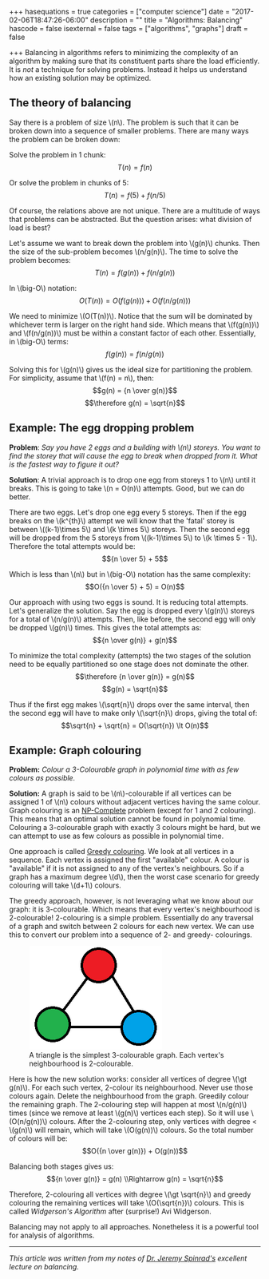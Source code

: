 +++
hasequations = true
categories = ["computer science"]
date = "2017-02-06T18:47:26-06:00"
description = ""
title = "Algorithms: Balancing"
hascode = false
isexternal = false
tags = ["algorithms", "graphs"]
draft = false

+++
Balancing in algorithms refers to minimizing the complexity of an algorithm by
making sure that its constituent parts share the load efficiently. It is _not_ a
technique for solving problems. Instead it helps us understand how an existing
solution may be optimized.

## The theory of balancing
Say there is a problem of size \\(n\\). The problem is such that it can be
broken down into a sequence of smaller problems. There are many ways the problem
can be broken down:

Solve the problem in 1 chunk:
$$T(n) = f(n)$$

Or solve the problem in chunks of 5:
$$T(n) = f(5) + f(n/5)$$

Of course, the relations above are not unique. There are a multitude
of ways that problems can be abstracted. But the question arises: what division
of load is best?

Let's assume we want to break down the problem into \\(g(n)\\) chunks. Then
the size of the sub-problem becomes \\(n/g(n)\\). The time to solve the problem
becomes:
$$T(n) = f(g(n)) + f(n/g(n))$$

In \\(big-O\\) notation:
$$O(T(n)) = O(f(g(n))) + O(f(n/g(n)))$$

We need to minimize \\(O(T(n))\\). Notice that the sum will be dominated by
whichever term is larger on the right hand side. Which means that \\(f(g(n))\\)
and \\(f(n/g(n))\\) must be within a constant factor of each other. Essentially,
in \\(big-O\\) terms:
$$f(g(n)) = f(n/g(n))$$

Solving this for \\(g(n)\\) gives us the ideal size for partitioning the problem.
For simplicity, assume that \\(f(n) = n\\), then:
$$g(n) = {n \over g(n)}$$
$$\therefore g(n) = \sqrt{n}$$

## Example: The egg dropping problem
**Problem**: _Say you have 2 eggs and a building with \\(n\\) storeys. You
want to find the storey that will cause the egg to break when dropped from it.
What is the fastest way to figure it out?_

**Solution**: A trivial approach is to drop one egg from storeys
1 to \\(n\\) until it breaks. This is going to take \\(n = O(n)\\) attempts.
Good, but we can do better.

There are two eggs. Let's drop one egg every 5 storeys. Then
if the egg breaks on the \\(k^{th}\\) attempt we will know that the 'fatal'
storey is between \\((k-1)\times 5\\) and \\(k \times 5\\) storeys. Then the
second egg will be dropped from the 5 storeys from \\((k-1)\times 5\\) to
\\(k \times 5 - 1\\). Therefore the total attempts would be:
$${n \over 5} + 5$$

Which is less than \\(n\\) but in \\(big-O\\) notation has the same complexity:
$$O({n \over 5} + 5) = O(n)$$

Our approach with using two eggs is sound. It is reducing total attempts.
Let's generalize the solution. Say the egg is dropped every \\(g(n)\\)
storeys for a total of \\(n/g(n)\\) attempts. Then, like before, the
second egg will only be dropped \\(g(n)\\) times. This gives the total
attempts as:
$${n \over g(n)} + g(n)$$

To minimize the total complexity (attempts) the two stages of the solution need
to be equally partitioned so one stage does not dominate the other.
$$\therefore {n \over g(n)} = g(n)$$
$$g(n) = \sqrt{n}$$

Thus if the first egg makes \\(\sqrt{n}\\) drops over the same interval, then
the second egg will have to make only \\(\sqrt{n}\\) drops, giving the
total of:
$$\sqrt{n} + \sqrt{n} = O(\sqrt{n}) \lt O(n)$$

## Example: Graph colouring
**Problem:** _Colour a 3-Colourable graph in polynomial time with as few colours
as possible._

**Solution:** A graph is said to be \\(n\\)-colourable if all vertices can be
assigned 1 of \\(n\\) colours without adjacent vertices having the same colour.
Graph colouring is an [NP-Complete](https://en.wikipedia.org/wiki/NP-completeness)
problem (except for 1 and 2 colouring). This means that an optimal solution
cannot be found in polynomial time. Colouring a 3-colourable graph with exactly
3 colours might be hard, but we can attempt to use as few colours as possible in
polynomial time.

One approach is called [Greedy colouring](https://en.wikipedia.org/wiki/Greedy_coloring).
We look at all vertices in a sequence. Each vertex is assigned the first
"available" colour. A colour is "available" if it is not assigned to any of the
vertex's neighbours. So if a graph has a maximum degree \\(d\\), then the worst
case scenario for greedy colouring will take \\(d+1\\) colours.

The greedy approach, however, is not leveraging what we know about our graph:
it is 3-colourable. Which means that every vertex's neighbourhood is 2-colourable!
2-colouring is a simple problem. Essentially do any traversal of a graph and
switch between 2 colours for each new vertex. We can use this to convert our
problem into a sequence of 2- and greedy- colourings.

<figure>
    <img src="/img/posts/algorithm-concepts/3-colourable.png"
        alt="3-colourable graph">
    <figcaption>A triangle is the simplest 3-colourable graph. Each vertex's
        neighbourhood is 2-colourable.
    </figcaption>
</figure>

Here is how the new solution works: consider all vertices of degree \\(\gt g(n)\\).
For each such vertex, 2-colour its neighbourhood. Never use those colours again.
Delete the neighbourhood from the graph. Greedily colour the remaining graph.
The 2-colouring step will happen at most \\(n/g(n)\\) times (since we remove
at least \\(g(n)\\) vertices each step). So it will use \\(O(n/g(n))\\) colours.
After the 2-colouring step, only vertices with degree < \\(g(n)\\) will remain,
which will take \\(O(g(n))\\) colours. So the total number of colours will be:
$$O({n \over g(n)}) + O(g(n))$$

Balancing both stages gives us:
$${n \over g(n)} = g(n) \\Rightarrow g(n) = \sqrt{n}$$

Therefore, 2-colouring all vertices with degree \\(\gt \sqrt{n}\\) and greedy
colouring the remaining vertices will take \\(O(\sqrt{n})\\) colours. This
is called _Widgerson's Algorithm_ after (surprise!) Avi Widgerson.

Balancing may not apply to all approaches. Nonetheless it is a powerful tool for
analysis of algorithms.

---
_This article was written from my notes of [Dr. Jeremy
Spinrad's](https://engineering.vanderbilt.edu/bio/jeremy-spinrad) excellent
lecture on balancing._
